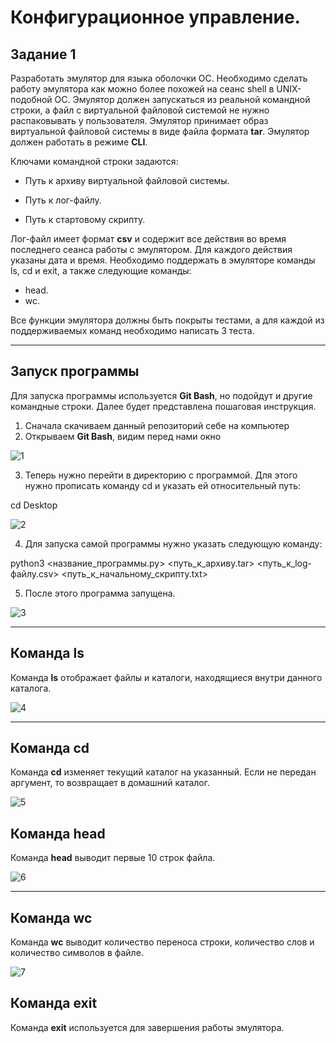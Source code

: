 # Конфигурационное управление.
## Задание 1
Разработать эмулятор для языка оболочки ОС. Необходимо сделать работу
эмулятора как можно более похожей на сеанс shell в UNIX-подобной ОС.
Эмулятор должен запускаться из реальной командной строки, а файл с
виртуальной файловой системой не нужно распаковывать у пользователя.
Эмулятор принимает образ виртуальной файловой системы в виде файла формата 
**tar**. Эмулятор должен работать в режиме **CLI**.

Ключами командной строки задаются:
- Путь к архиву виртуальной файловой системы.
- Путь к лог-файлу.

- Путь к стартовому скрипту.

Лог-файл имеет формат **csv** и содержит все действия во время последнего сеанса работы с эмулятором. Для каждого действия указаны дата и время.
Необходимо поддержать в эмуляторе команды ls, cd и exit, а также следующие команды:
- head.
- wc.

Все функции эмулятора должны быть покрыты тестами, а для каждой из поддерживаемых команд необходимо написать 3 теста.

---
## Запуск программы
Для запуска программы используется **Git Bash**, но подойдут и другие командные строки. Далее будет представлена пошаговая инструкция.
1. Сначала скачиваем данный репозиторий себе на компьютер
2. Открываем **Git Bash**, видим перед нами окно

![1](https://github.com/user-attachments/assets/48cf10ef-c22a-4bf6-97d6-3469d2bb7cbb)


3. Теперь нужно перейти в директорию с программой. Для этого нужно прописать команду cd и указать ей относительный путь:

cd Desktop

![2](https://github.com/user-attachments/assets/7a44fcb8-14a0-43b5-8b73-822017fe5743)


4. Для запуска самой программы нужно указать следующую команду:


python3 <название_программы.py> <путь_к_архиву.tar> <путь_к_log-файлу.csv> <путь_к_начальному_скрипту.txt>

5. После этого программа запущена.

![3](https://github.com/user-attachments/assets/31ed8514-1195-4a57-8c34-d1e370a6e70e)


---

## Команда ls

Команда **ls** отображает файлы и каталоги, находящиеся внутри данного каталога.

![4](https://github.com/user-attachments/assets/27621214-62e4-4a17-9ff9-72c056dceace)


---

## Команда cd

Команда **cd** изменяет текущий каталог на указанный. Если не передан аргумент, то возвращает в домашний каталог.

![5](https://github.com/user-attachments/assets/1cf458db-4abe-41e6-b167-fc20cc8b9179)



## Команда head

Команда **head** выводит первые 10 строк файла.

![6](https://github.com/user-attachments/assets/ecdeccea-6691-4e10-a115-4017ab3f2995)


---

## Команда wc

Команда **wc** выводит количество переноса строки, количество слов и количество символов в файле.

![7](https://github.com/user-attachments/assets/a1de97c5-4f7b-4b12-823b-eb5fc444b40a)


## Команда exit

Команда **exit** используется для завершения работы эмулятора.


